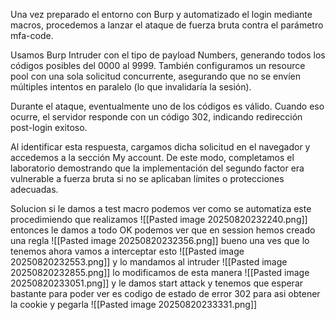 Una vez preparado el entorno con Burp y automatizado el login mediante macros, procedemos a lanzar el ataque de fuerza bruta contra el parámetro mfa-code.

Usamos Burp Intruder con el tipo de payload Numbers, generando todos los códigos posibles del 0000 al 9999. También configuramos un resource pool con una sola solicitud concurrente, asegurando que no se envíen múltiples intentos en paralelo (lo que invalidaría la sesión).

Durante el ataque, eventualmente uno de los códigos es válido. Cuando eso ocurre, el servidor responde con un código 302, indicando redirección post-login exitoso.

Al identificar esta respuesta, cargamos dicha solicitud en el navegador y accedemos a la sección My account. De este modo, completamos el laboratorio demostrando que la implementación del segundo factor era vulnerable a fuerza bruta si no se aplicaban límites o protecciones adecuadas.

Solucion
si le damos a test macro podemos ver como se automatiza este procedimiendo que realizamos
![[Pasted image 20250820232240.png]]
entonces le damos a todo OK
podemos ver que en session hemos creado una regla
![[Pasted image 20250820232356.png]]
bueno una ves que lo tenemos ahora vamos a interceptar esto
![[Pasted image 20250820232553.png]]
y lo mandamos al intruder
![[Pasted image 20250820232855.png]]
lo modificamos de esta manera
![[Pasted image 20250820233051.png]]
y le damos start attack
y tenemos que esperar bastante para poder ver es codigo de estado de error 302 para asi obtener la cookie y pegarla
![[Pasted image 20250820233331.png]]
